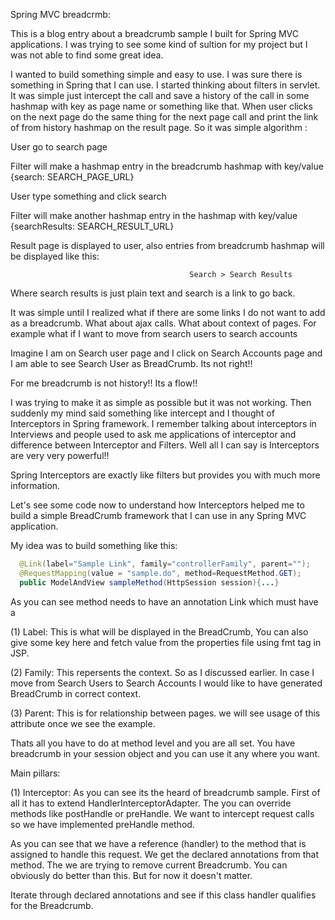 Spring MVC breadcrmb:

This is a blog entry about a breadcrumb sample I built for Spring MVC applications. I was trying to see some kind of sultion for my project but I was not
able to find some great idea.

I wanted to build something simple and easy to use. I was sure there is something in Spring that I can use. I started thinking about filters in servlet. It was simple just intercept the call and save a history of the call in some hashmap with key as page name or something like that. 
When user clicks on the next page do the same thing for the next page call and print the link of from history hashmap on the result page. So it was simple algorithm :

User go to search page 

Filter will make a hashmap entry in the breadcrumb hashmap with key/value {search: SEARCH_PAGE_URL}

User type something and click search 

Filter will make another hashmap entry in the hashmap with key/value {searchResults: SEARCH_RESULT_URL}

Result page is displayed to user, also entries from breadcrumb hashmap will be displayed like this:

  											Search > Search Results

Where search results is just plain text and search is a link to go back.

It was simple until I realized what if there are some links I do not want to add as a breadcrumb. What about ajax calls. What about context of pages. For example what if I want to move from search users to search accounts

Imagine I am on Search user page and I click on Search Accounts page and I am able to see Search User as BreadCrumb. Its not right!! 


For me breadcrumb is not history!! Its a flow!! 

I was trying to make it as simple as possible but it was not working. Then suddenly my mind said something like intercept and I thought of Interceptors in Spring framework. I remember talking about interceptors in Interviews and people used to ask me applications of interceptor and difference between Interceptor and Filters. Well all I can say is Interceptors are very very powerful!!


Spring Interceptors are exactly like filters but provides you with much more information. 

Let's see some code now to understand how Interceptors helped me to build a simple BreadCrumb framework that I can use in any Spring MVC application.


My idea was to build something like this:
```java
  @Link(label="Sample Link", family="controllerFamily", parent="");                                                                  
  @RequestMapping(value = "sample.do", method=RequestMethod.GET);
  public ModelAndView sampleMethod(HttpSession session){...}
```
As you can see method needs to have an annotation Link which must have a 

(1) Label: This is what will be displayed in the BreadCrumb, You can also give some key here and fetch value from the properties file using fmt tag in 			   JSP.

(2) Family: This repersents the context. So as I discussed earlier. In case I move from Search Users to Search Accounts I would like to have generated BreadCrumb in correct context.

(3) Parent: This is for relationship between pages. we will see usage of this attribute once we see the example.


Thats all you have to do at method level and you are all set. You have breadcrumb in your session object and you can use it any where you want. 


Main pillars:

(1) Interceptor: As you can see its the heard of breadcrumb sample. First of all it has to extend HandlerInterceptorAdapter. The you can override methods like postHandle or preHandle. We want to intercept request calls so we have implemented preHandle method.

As you can see that we have a reference (handler) to the method that is assigned to handle this request. We get the declared annotations from that 
method. The we are trying to remove current Breadcrumb. You can obviously do better than this. But for now it doesn't matter. 

Iterate through declared annotations and  see if this class handler qualifies for the Breadcrumb. 

























